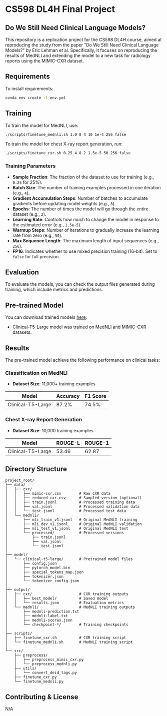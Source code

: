 # CS598 DL4H Final Project
## Do We Still Need Clinical Language Models?

This repository is a replication project for the CS598 DL4H course, aimed at reproducing the study from the paper "Do We Still Need Clinical Language Models?" by Eric Lehman et al. Specifically, it focuses on reproducing the results of MedNLI and extending the model to a new task for radiology reports using the MIMIC-CXR dataset.

## Requirements

To install requirements:

```bash
conda env create -f env.yml
```

## Training
To train the model for MedNLI, use:

```bash
./scripts/finetune_mednli.sh 1.0 8 4 10 1e-4 256 false
```

To train the model for chest X-ray report generation, run:

```bash
./scripts/finetune_cxr.sh 0.25 4 8 2 1.5e-5 50 256 false
```

### Training Parameters

- **Sample Fraction**: The fraction of the dataset to use for training (e.g., `0.25` for 25%).
- **Batch Size**: The number of training examples processed in one iteration (e.g., `4`).
- **Gradient Accumulation Steps**: Number of batches to accumulate gradients before updating model weights (e.g., `8`).
- **Epochs**: The number of times the model will go through the entire dataset (e.g., `2`).
- **Learning Rate**: Controls how much to change the model in response to the estimated error (e.g., `1.5e-5`).
- **Warmup Steps**: Number of iterations to gradually increase the learning rate from zero (e.g., `50`).
- **Max Sequence Length**: The maximum length of input sequences (e.g., `256`).
- **FP16**: Indicates whether to use mixed precision training (16-bit). Set to `false` for full precision.

## Evaluation
To evaluate the models, you can check the output files generated during training, which include metrics and predictions.

## Pre-trained Model
You can download trained models [here](https://uillinoisedu-my.sharepoint.com/my?id=%2Fpersonal%2Fsyso2%5Fillinois%5Fedu%2FDocuments%2FCS598DLH%2DProject&ga=1):
- Clinical-T5-Large model was trained on MedNLI and MIMIC-CXR datasets.

## Results
The pre-trained model achieve the following performance on clinical tasks:

### Classification on MedNLI

- **Dataset Size**: 11,000+ training examples

| Model | Accuracy | F1 Score |
|-------|----------|----------|
| Clinical-T5-Large	| 87.2% | 74.5% |

### Chest X-ray Report Generation

- **Dataset Size**: 10,000 training examples

| Model | ROUGE-L | ROUGE-1 |
|-------|---------|---------|
| Clinical-T5-Large |	53.46 |	62.87 |

## Directory Structure

```mipsasm
project_root/
├── data/
│   ├── cxr/
│   │   ├── mimic-cxr.csv        # Raw CXR data
│   │   ├── reduced-cxr.csv      # Sampled version (optional)
│   │   ├── train.jsonl          # Processed training data
│   │   ├── val.jsonl            # Processed validation data
│   │   └── test.jsonl           # Processed test data
│   └── mednli/
│       ├── mli_train_v1.jsonl   # Original MedNLI training
│       ├── mli_dev_v1.jsonl     # Original MedNLI validation
│       ├── mli_test_v1.jsonl    # Original MedNLI test
│       └── processed/           # Processed versions
│           ├── train.jsonl
│           ├── val.jsonl
│           └── test.jsonl
│
├── model/
│   └── clinical-t5-large/       # Pretrained model files
│       ├── config.json
│       ├── pytorch_model.bin
│       ├── special_tokens_map.json
│       ├── tokenizer.json
│       └── tokenizer_config.json
│
├── output/
│   ├── cxr/                     # CXR training outputs
│   │   ├── best_model/          # Saved model
│   │   └── results.json         # Evaluation metrics
│   └── mednli/                  # MedNLI training outputs
│       ├── mednli-prediction.txt
│       ├── mednli-label.txt
│       ├── mednli-scores.json
│       └── checkpoint-*/        # Training checkpoints
│
├── scripts/
│   ├── finetune_cxr.sh          # CXR training script
│   └── finetune_mednli.sh       # MedNLI training script
│
└── src/
    ├── preprocess/
    │   ├── preprocess_mimic_cxr.py
    │   └── preprocess_mednli.py
    ├── utils/
    │   └── convert_deid_tags.py
    ├── finetune_cxr.py
    └── finetune_mednli.py
```

## Contributing & License

N/A
